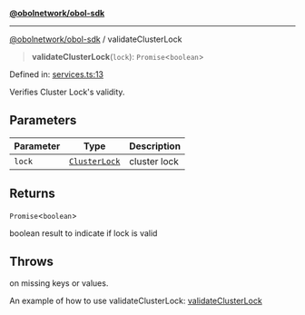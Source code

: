 [**@obolnetwork/obol-sdk**](../index.md)

***

[@obolnetwork/obol-sdk](../index.md) / validateClusterLock

> **validateClusterLock**(`lock`): `Promise`\<`boolean`\>

Defined in: [services.ts:13](https://github.com/ObolNetwork/obol-sdk/blob/719eeaf64437833b733de7c3e76fdb5a3bef243a/src/services.ts#L13)

Verifies Cluster Lock's validity.

## Parameters

| Parameter | Type | Description |
| ------ | ------ | ------ |
| `lock` | [`ClusterLock`](../type-aliases/ClusterLock.md) | cluster lock |

## Returns

`Promise`\<`boolean`\>

boolean result to indicate if lock is valid

## Throws

on missing keys or values.

An example of how to use validateClusterLock:
[validateClusterLock](https://github.com/ObolNetwork/obol-sdk-examples/blob/main/TS-Example/index.ts#L127)
